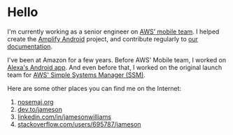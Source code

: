 # Hello

I'm currently working as a senior engineer on [AWS' mobile team](https://docs.amplify.aws/start/q/integration/android). I helped create the [Amplify Android](https://github.com/aws-amplify/amplify-android) project, and contribute regularly to [our documentation](https://github.com/aws-amplify/docs).

I've been at Amazon for a few years. Before AWS' Mobile team, I worked on [Alexa's Android app](https://play.google.com/store/apps/details?id=com.amazon.dee.app). And even before that, I worked on the original launch team for [AWS' Simple Systems Manager (SSM)](https://docs.aws.amazon.com/systems-manager/latest/userguide/systems-manager-automation.html).

Here are some other places you can find me on the Internet:

 1. [nosemaj.org](https://nosemaj.org)
 2. [dev.to/jameson](https://dev.to/jameson)
 3. [linkedin.com/in/jamesonwilliams](https://linkedin.com/in/jamesonwilliams)
 4. [stackoverflow.com/users/695787/jameson](https://stackoverflow.com/users/695787/jameson)
